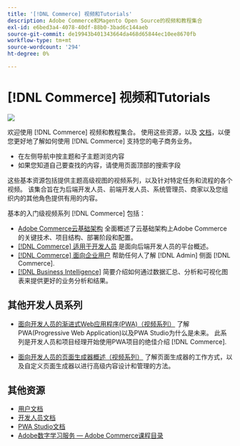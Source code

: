 ```yaml
---
title: '[!DNL Commerce] 视频和Tutorials'
description: Adobe Commerce和Magento Open Source的视频和教程集合
exl-id: e6bed3a4-4078-40df-88b0-3bad6c144aeb
source-git-commit: de19943b401343664da468d65844ec10ee8670fb
workflow-type: tm+mt
source-wordcount: '294'
ht-degree: 0%

---
```


# [!DNL Commerce] 视频和Tutorials

![](./assets/banner.png)

欢迎使用 [!DNL Commerce] 视频和教程集合。 使用这些资源，以及 [文档](https://experienceleague.adobe.com/docs/commerce.html)，以便您更好地了解如何使用 [!DNL Commerce] 支持您的电子商务业务。

- 在左侧导航中按主题和子主题浏览内容
- 如果您知道自己要查找的内容，请使用页面顶部的搜索字段

这些基本资源包括提供主题高级视图的视频系列，以及针对特定任务和流程的各个视频。 该集合旨在为后端开发人员、前端开发人员、系统管理员、商家以及您组织内的其他角色提供有用的内容。

基本的入门级视频系列 [!DNL Commerce] 包括：

- [Adobe Commerce云基础架构](./cloud/1-overview.md) 全面概述了云基础架构上Adobe Commerce的关键技术、项目结构、部署阶段和配置。
- [[!DNL Commerce] 适用于开发人员](./developer/backend-1-1-overview.md) 是面向后端开发人员的平台概述。
- [[!DNL Commerce] 面向企业用户](./merchant/introduction/1-1-menus.md) 帮助任何人了解 [!DNL Admin] 侧面 [!DNL Commerce].
- [[!DNL Business Intelligence]](./merchant/business-intelligence/1-overview.md) 简要介绍如何通过数据汇总、分析和可视化图表来提供更好的业务分析和结果。

## 其他开发人员系列

- [面向开发人员的渐进式Web应用程序(PWA)（视频系列）](./pwa/introduction/1-overview.md) 了解PWA(Progressive Web Application)以及PWA Studio为什么是未来&#x200B;。 此系列是开发人员和项目经理开始使用PWA项目的绝佳介绍 [!DNL Commerce].

- [面向开发人员的页面生成器概述（视频系列）](./developer/page-builder/1-intro-case-studies.md) 了解页面生成器的工作方式，以及自定义页面生成器以进行高级内容设计和管理的方法。

<!--
- **[Security planning for [!DNL Commerce] (video series)](./security/summit-security/1-summit-security.md)**
    <br>
    *How the e-commerce threat landscape is changing. The importance of security for the customer running an e-commerce application and specific processes and practices for securing Magento*
-->

## 其他资源

- [用户文档](https://docs.magento.com/)
- [开发人员文档](https://devdocs.magento.com/)
- [PWA Studio文档](https://developer.adobe.com/commerce/pwa-studio/)
- [Adobe数字学习服务 — Adobe Commerce课程目录](https://learning.adobe.com/catalog.html?solution=Adobe%20Commerce)
